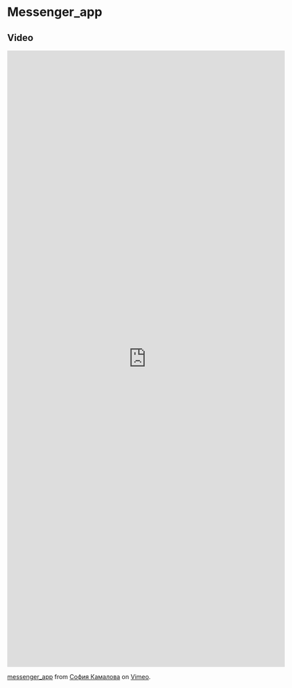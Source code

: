 # Messenger_app



## Video

<iframe src="https://player.vimeo.com/video/913767302?h=8ee457f67e" width="640" height="1422" frameborder="0" allow="autoplay; fullscreen; picture-in-picture" allowfullscreen></iframe>
<p><a href="https://vimeo.com/913767302">messenger_app</a> from <a href="https://vimeo.com/user215548788">София Камалова</a> on <a href="https://vimeo.com">Vimeo</a>.</p>
